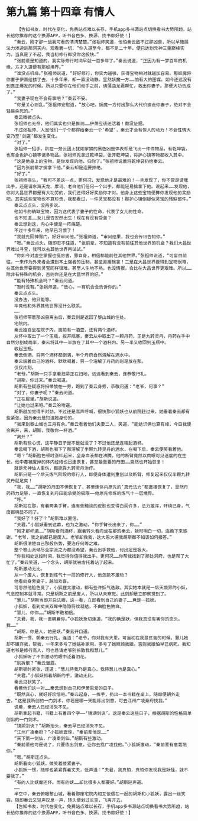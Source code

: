 # 第九篇 第十四章 有情人
        【告知书友，时代在变化，免费站点难以长存，手机app多书源站点切换看书大势所趋，站长给你推荐的这个换源APP，听书音色多、换源、找书都好使！】
       “秦云，刚才那一战我可看的清清楚楚。”张祖师笑道，他怕秦云敌不过那凶兽，所以早施展法力渗透进那洞天内，观看着一切，“你入道至今，都不足二十年，便已达到元神三重巅峰实力。当真是了不起，我当初修行都没你这般快。”
       “张前辈是知道的，我实际修行时间早就一百多年了。”秦云说道，“正因为有一梦百年的机缘，方才入道便有那般境界。”
       “谁没点机缘。”张祖师说道，“好好修行，你实力越强，获得宝物相对就越加容易。那妖魔将你妻子伊萧给掳了去，十多年来，却一直没动静。显然妖魔一方……怕有大的图谋。如今还远没有到真正爆发的时候。所以只要你在他们动手之前，请蒲曲龙君帮忙，救出你妻子。那便大功告成了。”
       “我妻子现在不会有事吧？”秦云不安。
       “你是关心则乱。”张祖师安慰道，“放心吧，妖魔一方付出那么大代价掳走你妻子，绝对不会轻易杀死的。”
       秦云微微点头。
       张祖师也无奈，他们其实也只是推测……伊萧应该还活着！都没证据。
       不过张祖师、人皇他们一个个都得给秦云一个‘希望’，秦云才会有惊人的动力！不会性情大变乃至‘剑道’都发生变化。
       “对了。”
       张祖师一招手，趴在一旁云团上犹如家猫的黑色凶兽体表却是飞出一件件物品，有乾坤袋，也有金色护心镜等诸多物品。张祖师先拿过乾坤袋，张开乾坤袋，将护心镜等物都收入其中。
       “这是他身上的宝物，是你发现的他，归你了。”张祖师说着将乾坤袋扔给秦云。
       “因为张前辈才擒拿下他。”秦云却是连要拒绝。
       “好了。”
       张祖师摇头，“我可不差这一点，更何况，发现他才是最难的！一旦发现了，你不管是请我出手，还是请东海天龙、摩诃、老白他们任何一个出手，都能轻易擒拿下他。说起来……发现他，你对大昌世界都是有大功劳的，我们还得好好奖励你才对。他身上这些宝物便算你发现他的奖励吧。其实这些宝物也不算珍贵，我都看过，一件灵宝都没有！那护心镜倒疑似灵宝的残缺部件。”
       秦云点点头，没再多说。
       他如今的确缺宝物，因为这代表了妻子的性命，代表了女儿的性命。
       也不知道……女儿是否安然出生！现在有没有受苦？
       秦云想到这，内心中便是一阵痛楚。
       不过十多年来，他早已习惯了！
       “我就先回神霄门，好好审问他。”张祖师道，“审问结果，我也会传讯告知你。”
       “嗯。”秦云点头，随即忍不住道，“张前辈，不知道有没有前往其他世界的机会？我们大昌世界难以寻宝，我可以去其他世界再试试。”
       “你如今对虚空掌握也挺厉害，靠自身，相信都能前往其他世界。”张祖师说道，“可盲目前往，一来作为外来者会遭到本土强者的压制，甚至直接擒拿！二是在大昌世界要得到宝物很难，在其他世界要得到灵宝同样很难。甚至人生地不熟，也没情报，会比在大昌世界更艰难。所以……除非有特殊的机会，否则你还是在大昌世界的好。”
       “能有特殊机会吗？”秦云问道。
       “暂时没有。”张祖师道，“放心，一有机会会告诉你的。”
       秦云点点头。
       没办法，他只能等。
       毕竟他和外界其他世界没什么联系。
       ……
       张祖师带着那凶兽离去后，秦云则是返回了黎山城的住处。
       宅院内。
       秦云独自坐在院子内，面前有一酒壶，还有两个酒杯。
       从怀中取出了一个玉瓶，拔开瓶塞，秦云从中取出了一颗丹药，正是九转灵丹，丹药在手中自然分割成两半，秦云将其中一半放在了其中一个酒杯内。另一半又收回到玉瓶中。
       收起玉瓶。
       秦云倒酒，将两个酒杯都倒满，半个丹药自然溶解在酒水中。
       秦云端着自己的酒杯，默默喝着，另一个溶解了丹药的则是放在那。
       仅仅片刻。
       “老爷。”胡斯一只手拿着扫帚正在扫地，远远看到秦云，连恭敬行礼。
       “胡斯，你过来。”秦云喊道。
       胡斯有些疑惑将扫帚放在一旁，跑到了秦云身旁，恭敬问道：“老爷，何事？”
       “对了，你妻子呢？”秦云问道。
       “正在屋里。”胡斯说道。
       “让她也过来吧。”秦云吩咐道。
       胡斯越加觉得不对劲，不过还是高声呼喊，很快那小狐妖也从前院赶过来，她看着秦云却有些紧张。因为秦云是知道她身份的。
       “我来到黎山城也三月有余。”秦云看着他们夫妻二人，笑道，“能结识俩也算有缘，今日我便会离开，来，胡斯，我敬你一杯酒。”
       “离开？”
       胡斯有些心慌，这平静日子是不是就没了？不过他还是连端起酒杯。
       秦云喝下酒，胡斯也喝下了那溶解了半颗九转灵丹的酒水，在喝下后，秦云便笑看着他。
       “嗯？”胡斯脸色顿时涨红起来，全身血液都在沸腾，他的断臂竟然以肉眼可见速度的在生长。他中毒被废掉的体内经络也迅速恢复，甚至最重要的丹田……竟然也开始恢复！
       就是元神仙人重伤，都能靠九转灵丹治疗。
       胡斯只是一个后天炼气阶段的修行人，即便身体遭到重创以及断臂，修复起来仅仅半颗九转灵丹就足矣！
       “我，我……”胡斯的丹田不但恢复了，甚至连体内原先的‘真元法力’都直接恢复了，显然丹药药力足够，一直恢复到丹田能承受的极限——他原先修炼的炼气十一层境界。
       “呼。”
       胡斯站在那，有着两条手臂，连有些黯淡的皮肤也变得白润许多，法力雄浑，环绕己身，气度都明显不同了。
       “我好了？好了？”胡斯难以置信。
       “夫君。”小狐妖看到这幕，也为之激动，“你手臂长出来了，你……”
       “刚才那杯酒……”胡斯看向酒杯，跟着转头看向坐在那的秦云，顿时明白一切，连跪下来感谢，“老爷，我之前都已是废人。老爷却救我，这大恩大德我胡斯都不知该如何报答。”
       胡斯很清楚自己那般伤势，要治疗何等之难。
       整个黎山派倾尽全宗派之力都没希望，秦云出手救他，付出定是极大。
       “你我相处这段时间，我觉得你值得我出手。更何况……你帮我找到了那处洞府，也是帮了大忙了。”秦云笑道，一个念头，胡斯就被虚托着站了起来。
       胡斯激动无比。
       从一个废人，恢复到炼气十一层的修行人，他怎能不激动？
       他看向身旁妻子，越加欢喜。
       可忽然他脸色变了，小狐狸太激动，都有些许妖气逸散。其实她本就是一后天境界的小妖，气息控制本就寻常。只是胡斯之前是废人，所以从未察觉。此刻却是立即察觉到了。
       “慧儿。”胡斯当即开启法眼，这一看，立即看到自己的妻子……竟是一狐妖。
       小狐妖，看到丈夫双眸中隐隐符纹凝结，不由脸色煞白。
       “慧儿，你你……”胡斯不敢相信。
       “夫君，我，我一直瞒着你。”小狐妖急切连道，“我的确是妖，但我真没有害你的念头。我……”
       “胡斯，你是人，她是妖。”秦云开口道。
       胡斯一愣，朝秦云行礼，连道：“老爷，你对我有大恩。可当初在我最贫苦的时候，慧儿她却不嫌弃我，帮我，一年来多亏了她贴补家用，多亏了她照顾我娘。否则我娘怕早已病死。我知道老爷是修行高人，可也恳请老爷别拆散我和慧儿。”
       小狐妖听了不由激动的眼中泛着泪花。
       “别拆散？”秦云皱眉。
       胡斯顿时紧张，连道：“慧儿待我乃是真心，我待慧儿也是真心。”
       “夫君。”小狐妖抓着胡斯的手，激动无比。
       秦云见状笑了。
       看着他们这一对……秦云想到自己和伊萧恩爱的日子。
       “既然真心，就好好珍惜吧。”秦云起身，一挥手，扔出一本书籍在桌上，随即便朝外走去，“这是我所创的一门剑术，你若是哪一天能练出剑意，可去江州广凌秦府找我。”
       说着，秦云人已经消失不见。
       胡斯拿起书籍，书籍上有着四个字——‘镜湖剑诀’。这是秦云这些日子，根据胡斯的性格简单创出的一门剑术。
       “镜湖剑诀？”胡斯抬头，秦云早已经消失不见。
       “江州广凌秦府？”小狐妖震惊，“秦前辈他是……”
       “天下第一剑仙，广凌秦剑仙。”胡斯有些激动。
       “秦前辈他可是说了，只要练出剑意，让你去找广凌找他。”小狐妖激动，“秦前辈有意栽培你。”
       “嗯。”胡斯连点头。
       胡斯看向小狐妖，微笑着搂紧妻子。
       小狐妖一愣，随即也紧紧靠着丈夫，低声道：“夫君，我真怕，真怕你发现我是妖怪，就不要我了。”
       “有的人比妖魔还坏。而有的妖……却比很多人都要好。”胡斯轻声道。
       ……
       半空中，秦云俯瞰黎山城，看着那座宅院内相互依偎在一起的胡斯和小狐妖，露出一丝笑容。随即秦云又轻声叹息一声，转头便划过长空，飞离开去。
       【告知书友，时代在变化，免费站点难以长存，手机app多书源站点切换看书大势所趋，站长给你推荐的这个换源APP，听书音色多、换源、找书都好使！】